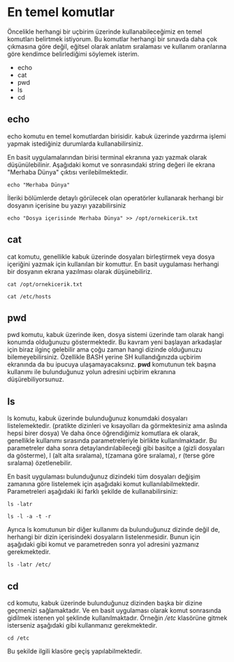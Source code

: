 # En temel komutlar

Öncelikle herhangi bir uçbirim üzerinde kullanabileceğimiz en temel komutları belirtmek istiyorum. Bu komutlar herhangi bir sınavda daha çok çıkmasına göre değil, eğitsel olarak anlatım sıralaması ve kullanım oranlarına göre kendimce belirlediğimi söylemek isterim.

* echo
* cat
* pwd
* ls
* cd

## echo

echo komutu en temel komutlardan birisidir. kabuk üzerinde yazdırma işlemi yapmak istediğiniz durumlarda kullanabilirsiniz. 

En basit uygulamalarından birisi terminal ekranına yazı yazmak olarak düşünülebilinir. Aşağıdaki komut ve sonrasındaki string değeri ile ekrana "Merhaba Dünya" çıktısı verilebilmektedir.

`echo "Merhaba Dünya"`

İleriki bölümlerde detaylı görülecek olan operatörler kullanarak herhangi bir dosyanın içerisine bu yazıyı yazabilirsiniz

`echo "Dosya içerisinde Merhaba Dünya" >> /opt/ornekicerik.txt`

## cat

cat komutu, genellikle kabuk üzerinde dosyaları birleştirmek veya dosya içeriğini yazmak için kullanılan bir komuttur. En basit uygulaması herhangi bir dosyanın ekrana yazılması olarak düşünebiliriz.

`cat /opt/ornekicerik.txt`

`cat /etc/hosts`

## pwd

pwd komutu, kabuk üzerinde iken, dosya sistemi üzerinde tam olarak hangi konumda olduğunuzu göstermektedir. Bu kavram yeni başlayan arkadaşlar için biraz ilginç gelebilir ama çoğu zaman hangi dizinde olduğunuzu bilemeyebilirsiniz. Özellikle BASH yerine SH kullandığınızda uçbirim ekranında da bu ipucuya ulaşamayacaksınız. **pwd** komutunun tek başına kullanımı ile bulunduğunuz yolun adresini uçbirim ekranına düşürebiliyorsunuz.

## ls

ls komutu, kabuk üzerinde bulunduğunuz konumdaki dosyaları listelemektedir. \(pratikte dizinleri ve kısayolları da görmektesiniz ama aslında hepsi birer dosya\) Ve daha önce öğrendiğimiz komutlara ek olarak, genellikle kullanımı sırasında parametreleriyle birlikte kullanılmaktadır. Bu parametreler daha sonra detaylandırılabileceği gibi basitçe a \(gizli dosyaları da gösterme\), l \(alt alta sıralama\), t\(zamana göre sıralama\), r \(terse göre sıralama\) özetlenebilir. 

En basit uygulaması bulunduğunuz dizindeki tüm dosyaları değişim zamanına göre listelemek için aşağıdaki komut kullanılabilmektedir. Parametreleri aşağıdaki iki farklı şekilde de kullanabilirsiniz:

`ls -latr` 

`ls -l -a -t -r`

Ayrıca ls komutunun bir diğer kullanımı da bulunduğunuz dizinde değil de, herhangi bir dizin içerisindeki dosyaların listelenmesidir. Bunun için aşağıdaki gibi komut ve parametreden sonra yol adresini yazmanız gerekmektedir.

`ls -latr /etc/` 

## cd

cd komutu, kabuk üzerinde bulunduğunuz dizinden başka bir dizine geçmenizi sağlamaktadır. Ve en basit uygulaması olarak komut sonrasında gidilmek istenen yol şeklinde kullanılmaktadır. Örneğin _/etc_ klasörüne gitmek isterseniz aşağıdaki gibi kullanmanız gerekmektedir.

`cd /etc`

Bu şekilde ilgili klasöre geçiş yapılabilmektedir.

